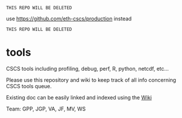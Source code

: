 `THIS REPO WILL BE DELETED`

use https://github.com/eth-cscs/production instead

`THIS REPO WILL BE DELETED`





# tools

CSCS tools including profiling, debug, perf, R, python, netcdf, etc...

Please use this repository and wiki to keep track of all info concerning CSCS tools queue. 

Existing doc can be easily linked and indexed using the [Wiki](https://github.com/eth-cscs/tools/wiki)

Team: GPP, JGP, VA, JF, MV, WS
